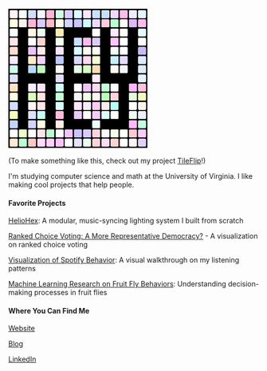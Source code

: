 <img src="hey.gif"></img>

(To make something like this, check out my project [TileFlip](https://vinaybhaip.com/TileFlip)!)

I'm studying computer science and math at the University of Virginia. I like making cool projects that help people.


#### Favorite Projects

[HelioHex](https://vinaybhaip.com/blog/2020/07/05/heliohex): A modular, music-syncing lighting system I built from scratch

[Ranked Choice Voting: A More Representative Democracy?](https://vinaybhaip.com/ranked-choice) - A visualization on ranked choice voting

[Visualization of Spotify Behavior](https://vinaybhaip.com/blog/2020/08/22/spotify-artist-viz): A visual walkthrough on my listening patterns

[Machine Learning Research on Fruit Fly Behaviors](https://vinaybhaip.com/assets/gap-crossing-paper.pdf): Understanding decision-making processes in fruit flies

#### Where You Can Find Me

[Website](https://vinaybhaip.com/)

[Blog](http://vinaybhaip.com/blog)

[LinkedIn](https://www.linkedin.com/in/vinay-bhaip)


<!--
**vbhaip/vbhaip** is a ✨ _special_ ✨ repository because its `README.md` (this file) appears on your GitHub profile.

Here are some ideas to get you started:

- 🔭 I’m currently working on ...
- 🌱 I’m currently learning ...
- 👯 I’m looking to collaborate on ...
- 🤔 I’m looking for help with ...
- 💬 Ask me about ...
- 📫 How to reach me: ...
- 😄 Pronouns: ...
- ⚡ Fun fact: ...
-->

